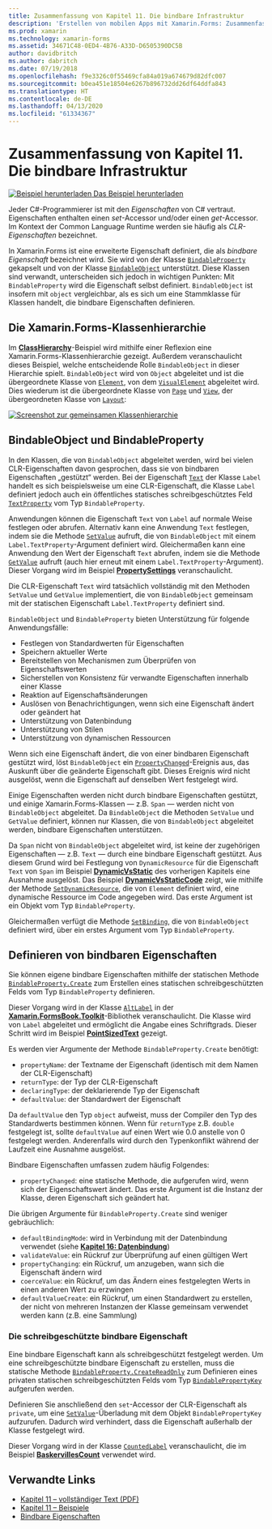 ```yaml
---
title: Zusammenfassung von Kapitel 11. Die bindbare Infrastruktur
description: 'Erstellen von mobilen Apps mit Xamarin.Forms: Zusammenfassung von Kapitel 11. Die bindbare Infrastruktur'
ms.prod: xamarin
ms.technology: xamarin-forms
ms.assetid: 34671C48-0ED4-4B76-A33D-D6505390DC5B
author: davidbritch
ms.author: dabritch
ms.date: 07/19/2018
ms.openlocfilehash: f9e3326c0f55469cfa84a019a674679d82dfc007
ms.sourcegitcommit: b0ea451e18504e6267b896732dd26df64ddfa843
ms.translationtype: HT
ms.contentlocale: de-DE
ms.lasthandoff: 04/13/2020
ms.locfileid: "61334367"
---
```

# <a name="summary-of-chapter-11-the-bindable-infrastructure"></a>Zusammenfassung von Kapitel 11. Die bindbare Infrastruktur

[![Beispiel herunterladen](~/media/shared/download.png) Das Beispiel herunterladen](https://github.com/xamarin/xamarin-forms-book-samples/tree/master/Chapter11)

Jeder C#-Programmierer ist mit den *Eigenschaften* von C# vertraut. Eigenschaften enthalten einen *set*-Accessor und/oder einen *get*-Accessor. Im Kontext der Common Language Runtime werden sie häufig als *CLR-Eigenschaften* bezeichnet.

In Xamarin.Forms ist eine erweiterte Eigenschaft definiert, die als *bindbare Eigenschaft* bezeichnet wird. Sie wird von der Klasse [`BindableProperty`](xref:Xamarin.Forms.BindableProperty) gekapselt und von der Klasse [`BindableObject`](xref:Xamarin.Forms.BindableObject) unterstützt. Diese Klassen sind verwandt, unterscheiden sich jedoch in wichtigen Punkten: Mit `BindableProperty` wird die Eigenschaft selbst definiert. `BindableObject` ist insofern mit `object` vergleichbar, als es sich um eine Stammklasse für Klassen handelt, die bindbare Eigenschaften definieren.

## <a name="the-xamarinforms-class-hierarchy"></a>Die Xamarin.Forms-Klassenhierarchie

Im [**ClassHierarchy**](https://github.com/xamarin/xamarin-forms-book-samples/tree/master/Chapter11/ClassHierarchy)-Beispiel wird mithilfe einer Reflexion eine Xamarin.Forms-Klassenhierarchie gezeigt. Außerdem veranschaulicht dieses Beispiel, welche entscheidende Rolle `BindableObject` in dieser Hierarchie spielt. `BindableObject` wird von `Object` abgeleitet und ist die übergeordnete Klasse von [`Element`](xref:Xamarin.Forms.Element), von dem [`VisualElement`](xref:Xamarin.Forms.VisualElement) abgeleitet wird. Dies wiederum ist die übergeordnete Klasse von [`Page`](xref:Xamarin.Forms.Page) und [`View`](xref:Xamarin.Forms.View), der übergeordneten Klasse von [`Layout`](xref:Xamarin.Forms.Layout):

[![Screenshot zur gemeinsamen Klassenhierarchie](images/ch11fg01-small.png "Gemeinsame Klassenhierarchie")](images/ch11fg01-large.png#lightbox "Gemeinsame Klassenhierarchie")

## <a name="a-peek-into-bindableobject-and-bindableproperty"></a>BindableObject und BindableProperty

In den Klassen, die von `BindableObject` abgeleitet werden, wird bei vielen CLR-Eigenschaften davon gesprochen, dass sie von bindbaren Eigenschaften „gestützt“ werden. Bei der Eigenschaft [`Text`](xref:Xamarin.Forms.Label.Text) der Klasse `Label` handelt es sich beispielsweise um eine CLR-Eigenschaft, die Klasse `Label` definiert jedoch auch ein öffentliches statisches schreibgeschütztes Feld [`TextProperty`](xref:Xamarin.Forms.Label.TextProperty) vom Typ `BindableProperty`.

Anwendungen können die Eigenschaft `Text` von `Label` auf normale Weise festlegen oder abrufen. Alternativ kann eine Anwendung `Text` festlegen, indem sie die Methode [`SetValue`](xref:Xamarin.Forms.BindableObject.SetValue(Xamarin.Forms.BindableProperty,System.Object)) aufruft, die von `BindableObject` mit einem `Label.TextProperty`-Argument definiert wird. Gleichermaßen kann eine Anwendung den Wert der Eigenschaft `Text` abrufen, indem sie die Methode [`GetValue`](xref:Xamarin.Forms.BindableObject.GetValue(Xamarin.Forms.BindableProperty)) aufruft (auch hier erneut mit einem `Label.TextProperty`-Argument). Dieser Vorgang wird im Beispiel [**PropertySettings**](https://github.com/xamarin/xamarin-forms-book-samples/tree/master/Chapter11/PropertySettings) veranschaulicht.

Die CLR-Eigenschaft `Text` wird tatsächlich vollständig mit den Methoden `SetValue` und `GetValue` implementiert, die von `BindableObject` gemeinsam mit der statischen Eigenschaft `Label.TextProperty` definiert sind.

`BindableObject` und `BindableProperty` bieten Unterstützung für folgende Anwendungsfälle:

- Festlegen von Standardwerten für Eigenschaften
- Speichern aktueller Werte
- Bereitstellen von Mechanismen zum Überprüfen von Eigenschaftswerten
- Sicherstellen von Konsistenz für verwandte Eigenschaften innerhalb einer Klasse
- Reaktion auf Eigenschaftsänderungen
- Auslösen von Benachrichtigungen, wenn sich eine Eigenschaft ändert oder geändert hat
- Unterstützung von Datenbindung
- Unterstützung von Stilen
- Unterstützung von dynamischen Ressourcen

Wenn sich eine Eigenschaft ändert, die von einer bindbaren Eigenschaft gestützt wird, löst `BindableObject` ein [`PropertyChanged`](xref:Xamarin.Forms.BindableObject.PropertyChanged)-Ereignis aus, das Auskunft über die geänderte Eigenschaft gibt. Dieses Ereignis wird nicht ausgelöst, wenn die Eigenschaft auf denselben Wert festgelegt wird.

Einige Eigenschaften werden nicht durch bindbare Eigenschaften gestützt, und einige Xamarin.Forms-Klassen &mdash; z.B. `Span` &mdash; werden nicht von `BindableObject` abgeleitet. Da `BindableObject` die Methoden `SetValue` und `GetValue` definiert, können nur Klassen, die von `BindableObject` abgeleitet werden, bindbare Eigenschaften unterstützen.

Da `Span` nicht von `BindableObject` abgeleitet wird, ist keine der zugehörigen Eigenschaften &mdash; z.B. `Text` &mdash; durch eine bindbare Eigenschaft gestützt. Aus diesem Grund wird bei Festlegung von `DynamicResource` für die Eigenschaft `Text` von `Span` im Beispiel [**DynamicVsStatic**](https://github.com/xamarin/xamarin-forms-book-samples/tree/master/Chapter10/DynamicVsStatic) des vorherigen Kapitels eine Ausnahme ausgelöst. Das Beispiel [**DynamicVsStaticCode**](https://github.com/xamarin/xamarin-forms-book-samples/tree/master/Chapter11/DynamicVsStaticCode) zeigt, wie mithilfe der Methode [`SetDynamicResource`](xref:Xamarin.Forms.Element.SetDynamicResource(Xamarin.Forms.BindableProperty,System.String)), die von `Element` definiert wird, eine dynamische Ressource im Code angegeben wird. Das erste Argument ist ein Objekt vom Typ `BindableProperty`.

Gleichermaßen verfügt die Methode [`SetBinding`](xref:Xamarin.Forms.BindableObject.SetBinding(Xamarin.Forms.BindableProperty,Xamarin.Forms.BindingBase)), die von `BindableObject` definiert wird, über ein erstes Argument vom Typ `BindableProperty`.

## <a name="defining-bindable-properties"></a>Definieren von bindbaren Eigenschaften

Sie können eigene bindbare Eigenschaften mithilfe der statischen Methode [`BindableProperty.Create`](xref:Xamarin.Forms.BindableProperty.Create(System.String,System.Type,System.Type,System.Object,Xamarin.Forms.BindingMode,Xamarin.Forms.BindableProperty.ValidateValueDelegate,Xamarin.Forms.BindableProperty.BindingPropertyChangedDelegate,Xamarin.Forms.BindableProperty.BindingPropertyChangingDelegate,Xamarin.Forms.BindableProperty.CoerceValueDelegate,Xamarin.Forms.BindableProperty.CreateDefaultValueDelegate)) zum Erstellen eines statischen schreibgeschützten Felds vom Typ `BindableProperty` definieren.

Dieser Vorgang wird in der Klasse [`AltLabel`](https://github.com/xamarin/xamarin-forms-book-samples/blob/master/Libraries/Xamarin.FormsBook.Toolkit/Xamarin.FormsBook.Toolkit/AltLabel.cs) in der [**Xamarin.FormsBook.Toolkit**](https://github.com/xamarin/xamarin-forms-book-samples/tree/master/Libraries/Xamarin.FormsBook.Toolkit)-Bibliothek veranschaulicht. Die Klasse wird von `Label` abgeleitet und ermöglicht die Angabe eines Schriftgrads. Dieser Schritt wird im Beispiel [**PointSizedText**](https://github.com/xamarin/xamarin-forms-book-samples/tree/master/Chapter11/PointSizedText) gezeigt.

Es werden vier Argumente der Methode `BindableProperty.Create` benötigt:

- `propertyName`: der Textname der Eigenschaft (identisch mit dem Namen der CLR-Eigenschaft)
- `returnType`: der Typ der CLR-Eigenschaft
- `declaringType`: der deklarierende Typ der Eigenschaft
- `defaultValue`: der Standardwert der Eigenschaft

Da `defaultValue` den Typ `object` aufweist, muss der Compiler den Typ des Standardwerts bestimmen können. Wenn für `returnType` z.B. `double` festgelegt ist, sollte `defaultValue` auf einen Wert wie 0.0 anstelle von 0 festgelegt werden. Anderenfalls wird durch den Typenkonflikt während der Laufzeit eine Ausnahme ausgelöst.

Bindbare Eigenschaften umfassen zudem häufig Folgendes:

- `propertyChanged`: eine statische Methode, die aufgerufen wird, wenn sich der Eigenschaftswert ändert. Das erste Argument ist die Instanz der Klasse, deren Eigenschaft sich geändert hat.

Die übrigen Argumente für `BindableProperty.Create` sind weniger gebräuchlich:

- `defaultBindingMode`: wird in Verbindung mit der Datenbindung verwendet (siehe [**Kapitel 16: Datenbindung**](chapter16.md))
- `validateValue`: ein Rückruf zur Überprüfung auf einen gültigen Wert
- `propertyChanging`: ein Rückruf, um anzugeben, wann sich die Eigenschaft ändern wird
- `coerceValue`: ein Rückruf, um das Ändern eines festgelegten Werts in einen anderen Wert zu erzwingen
- `defaultValueCreate`: ein Rückruf, um einen Standardwert zu erstellen, der nicht von mehreren Instanzen der Klasse gemeinsam verwendet werden kann (z.B. eine Sammlung)

### <a name="the-read-only-bindable-property"></a>Die schreibgeschützte bindbare Eigenschaft

Eine bindbare Eigenschaft kann als schreibgeschützt festgelegt werden. Um eine schreibgeschützte bindbare Eigenschaft zu erstellen, muss die statische Methode [`BindableProperty.CreateReadOnly`](xref:Xamarin.Forms.BindableProperty.CreateReadOnly(System.String,System.Type,System.Type,System.Object,Xamarin.Forms.BindingMode,Xamarin.Forms.BindableProperty.ValidateValueDelegate,Xamarin.Forms.BindableProperty.BindingPropertyChangedDelegate,Xamarin.Forms.BindableProperty.BindingPropertyChangingDelegate,Xamarin.Forms.BindableProperty.CoerceValueDelegate,Xamarin.Forms.BindableProperty.CreateDefaultValueDelegate)) zum Definieren eines privaten statischen schreibgeschützten Felds vom Typ [`BindablePropertyKey`](xref:Xamarin.Forms.BindablePropertyKey) aufgerufen werden.

Definieren Sie anschließend den `set`-Accessor der CLR-Eigenschaft als `private`, um eine [`SetValue`](xref:Xamarin.Forms.BindableObject.SetValue(Xamarin.Forms.BindablePropertyKey,System.Object))-Überladung mit dem Objekt `BindablePropertyKey` aufzurufen. Dadurch wird verhindert, dass die Eigenschaft außerhalb der Klasse festgelegt wird.

Dieser Vorgang wird in der Klasse [`CountedLabel`](https://github.com/xamarin/xamarin-forms-book-samples/blob/master/Libraries/Xamarin.FormsBook.Toolkit/Xamarin.FormsBook.Toolkit/CountedLabel.cs) veranschaulicht, die im Beispiel [**BaskervillesCount**](https://github.com/xamarin/xamarin-forms-book-samples/tree/master/Chapter11/BaskervillesCount) verwendet wird.

## <a name="related-links"></a>Verwandte Links

- [Kapitel 11 – vollständiger Text (PDF)](https://download.xamarin.com/developer/xamarin-forms-book/XamarinFormsBook-Ch11-Apr2016.pdf)
- [Kapitel 11 – Beispiele](https://github.com/xamarin/xamarin-forms-book-samples/tree/master/Chapter11)
- [Bindbare Eigenschaften](~/xamarin-forms/xaml/bindable-properties.md)
